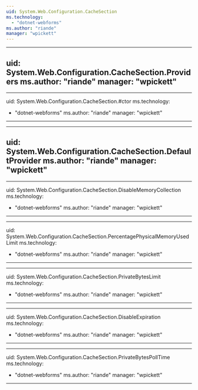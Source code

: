 ```yaml
---
uid: System.Web.Configuration.CacheSection
ms.technology: 
  - "dotnet-webforms"
ms.author: "riande"
manager: "wpickett"
---
```


---
uid: System.Web.Configuration.CacheSection.Providers
ms.author: "riande"
manager: "wpickett"
---

---
uid: System.Web.Configuration.CacheSection.#ctor
ms.technology: 
  - "dotnet-webforms"
ms.author: "riande"
manager: "wpickett"
---

---
uid: System.Web.Configuration.CacheSection.DefaultProvider
ms.author: "riande"
manager: "wpickett"
---

---
uid: System.Web.Configuration.CacheSection.DisableMemoryCollection
ms.technology: 
  - "dotnet-webforms"
ms.author: "riande"
manager: "wpickett"
---

---
uid: System.Web.Configuration.CacheSection.PercentagePhysicalMemoryUsedLimit
ms.technology: 
  - "dotnet-webforms"
ms.author: "riande"
manager: "wpickett"
---

---
uid: System.Web.Configuration.CacheSection.PrivateBytesLimit
ms.technology: 
  - "dotnet-webforms"
ms.author: "riande"
manager: "wpickett"
---

---
uid: System.Web.Configuration.CacheSection.DisableExpiration
ms.technology: 
  - "dotnet-webforms"
ms.author: "riande"
manager: "wpickett"
---

---
uid: System.Web.Configuration.CacheSection.PrivateBytesPollTime
ms.technology: 
  - "dotnet-webforms"
ms.author: "riande"
manager: "wpickett"
---
